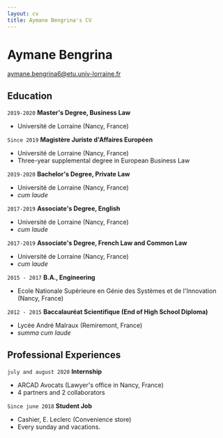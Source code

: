 ```yaml
---
layout: cv
title: Aymane Bengrina's CV
---
```

# Aymane Bengrina

<div id="webaddress">
<a href="aymane.bengrina6@etu.univ-lorraine.fr">aymane.bengrina6@etu.univ-lorraine.fr</a>
</div>

## Education

`2019-2020`
__Master's Degree, Business Law__

- Université de Lorraine (Nancy, France)

`Since 2019`
__Magistère Juriste d'Affaires Européen__

- Université de Lorraine (Nancy, France)
- Three-year supplemental degree in European Business Law

`2019-2020`
__Bachelor's Degree, Private Law__

- Université de Lorraine (Nancy, France)
- _cum laude_

`2017-2019`
__Associate's Degree, English__

- Université de Lorraine (Nancy, France)
- _cum laude_


`2017-2019`
__Associate's Degree, French Law and Common Law__

- Université de Lorraine (Nancy, France)
- _cum laude_

`2015 - 2017`
__B.A., Engineering__

- Ecole Nationale Supérieure en Génie des Systèmes et de l'Innovation (Nancy, France)

`2012 - 2015`
__Baccalauréat Scientifique (End of High School Diploma)__

- Lycée André Malraux (Remiremont, France)
- _summa cum laude_

## Professional Experiences

`july and august 2020`
__Internship__

- ARCAD Avocats (Lawyer's office in Nancy, France)
- 4 partners and 2 collaborators

`Since june 2018`
__Student Job__

- Cashier, E. Leclerc (Convenience store)
- Every sunday and vacations.


<!-- ### Footer

Last updated: Oct 2020 -->


